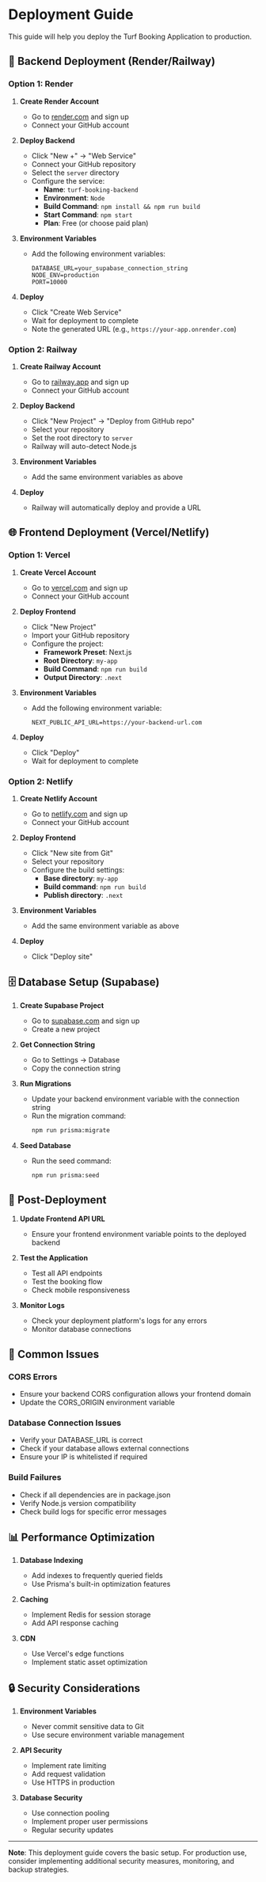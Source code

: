 # Deployment Guide

This guide will help you deploy the Turf Booking Application to production.

## 🚀 Backend Deployment (Render/Railway)

### Option 1: Render

1. **Create Render Account**
   - Go to [render.com](https://render.com) and sign up
   - Connect your GitHub account

2. **Deploy Backend**
   - Click "New +" → "Web Service"
   - Connect your GitHub repository
   - Select the `server` directory
   - Configure the service:
     - **Name**: `turf-booking-backend`
     - **Environment**: `Node`
     - **Build Command**: `npm install && npm run build`
     - **Start Command**: `npm start`
     - **Plan**: Free (or choose paid plan)

3. **Environment Variables**
   - Add the following environment variables:
     ```
     DATABASE_URL=your_supabase_connection_string
     NODE_ENV=production
     PORT=10000
     ```

4. **Deploy**
   - Click "Create Web Service"
   - Wait for deployment to complete
   - Note the generated URL (e.g., `https://your-app.onrender.com`)

### Option 2: Railway

1. **Create Railway Account**
   - Go to [railway.app](https://railway.app) and sign up
   - Connect your GitHub account

2. **Deploy Backend**
   - Click "New Project" → "Deploy from GitHub repo"
   - Select your repository
   - Set the root directory to `server`
   - Railway will auto-detect Node.js

3. **Environment Variables**
   - Add the same environment variables as above

4. **Deploy**
   - Railway will automatically deploy and provide a URL

## 🌐 Frontend Deployment (Vercel/Netlify)

### Option 1: Vercel

1. **Create Vercel Account**
   - Go to [vercel.com](https://vercel.com) and sign up
   - Connect your GitHub account

2. **Deploy Frontend**
   - Click "New Project"
   - Import your GitHub repository
   - Configure the project:
     - **Framework Preset**: Next.js
     - **Root Directory**: `my-app`
     - **Build Command**: `npm run build`
     - **Output Directory**: `.next`

3. **Environment Variables**
   - Add the following environment variable:
     ```
     NEXT_PUBLIC_API_URL=https://your-backend-url.com
     ```

4. **Deploy**
   - Click "Deploy"
   - Wait for deployment to complete

### Option 2: Netlify

1. **Create Netlify Account**
   - Go to [netlify.com](https://netlify.com) and sign up
   - Connect your GitHub account

2. **Deploy Frontend**
   - Click "New site from Git"
   - Select your repository
   - Configure the build settings:
     - **Base directory**: `my-app`
     - **Build command**: `npm run build`
     - **Publish directory**: `.next`

3. **Environment Variables**
   - Add the same environment variable as above

4. **Deploy**
   - Click "Deploy site"

## 🗄️ Database Setup (Supabase)

1. **Create Supabase Project**
   - Go to [supabase.com](https://supabase.com) and sign up
   - Create a new project

2. **Get Connection String**
   - Go to Settings → Database
   - Copy the connection string

3. **Run Migrations**
   - Update your backend environment variable with the connection string
   - Run the migration command:
     ```bash
     npm run prisma:migrate
     ```

4. **Seed Database**
   - Run the seed command:
     ```bash
     npm run prisma:seed
     ```

## 🔧 Post-Deployment

1. **Update Frontend API URL**
   - Ensure your frontend environment variable points to the deployed backend

2. **Test the Application**
   - Test all API endpoints
   - Test the booking flow
   - Check mobile responsiveness

3. **Monitor Logs**
   - Check your deployment platform's logs for any errors
   - Monitor database connections

## 🚨 Common Issues

### CORS Errors
- Ensure your backend CORS configuration allows your frontend domain
- Update the CORS_ORIGIN environment variable

### Database Connection Issues
- Verify your DATABASE_URL is correct
- Check if your database allows external connections
- Ensure your IP is whitelisted if required

### Build Failures
- Check if all dependencies are in package.json
- Verify Node.js version compatibility
- Check build logs for specific error messages

## 📊 Performance Optimization

1. **Database Indexing**
   - Add indexes to frequently queried fields
   - Use Prisma's built-in optimization features

2. **Caching**
   - Implement Redis for session storage
   - Add API response caching

3. **CDN**
   - Use Vercel's edge functions
   - Implement static asset optimization

## 🔒 Security Considerations

1. **Environment Variables**
   - Never commit sensitive data to Git
   - Use secure environment variable management

2. **API Security**
   - Implement rate limiting
   - Add request validation
   - Use HTTPS in production

3. **Database Security**
   - Use connection pooling
   - Implement proper user permissions
   - Regular security updates

---

**Note**: This deployment guide covers the basic setup. For production use, consider implementing additional security measures, monitoring, and backup strategies.
